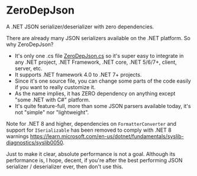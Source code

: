 # ZeroDepJson
A .NET JSON serializer/deserializer with zero dependencies.

There are already many JSON serializers available on the .NET platform. So why ZeroDepJson?

* It's only one .cs file [ZeroDepJson.cs](https://github.com/smourier/ZeroDepJson/blob/main/ZeroDepJsonCore/ZeroDepJson.cs) so it's super easy to integrate in any .NET project, .NET Framework, .NET core, .NET 5/6/7+, client, server, etc.
* It supports .NET framework 4.0 to .NET 7+ projects.
* Since it's one source file, you can change some parts of the code easily if you want to really customize it.
* As the name implies, it has ZERO dependency on anything except "some .NET with C#" platform.
* It's quite feature-full, more than some JSON parsers available today, it's not  "simple" nor "lightweight".

Note for .NET 8 and higher, dependencies on `FormatterConverter` and support for `ISerializable` has been removed to comply with .NET 8 warnings https://learn.microsoft.com/en-us/dotnet/fundamentals/syslib-diagnostics/syslib0050.

Just to make it clear, absolute performance is not a goal. Although its performance is, I hope, decent, if you're after the best performing JSON serializer / deserializer ever, then don't use this.
